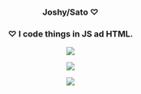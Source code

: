 <h3 align="center">Joshy/Sato ♡</h3>
<h3 align="center">♡ I code things in JS ad HTML. </h3>

<p align="center"><img align="center"
    <img src="https://wallpaperaccess.com/full/2641049.gif">
</p>

<p align="center"><img align="center"
        src="https://github-readme-stats.vercel.app/api?username=ThatJsh&hide=contribs,prs&show_icons=true&bg_color=30,e96443,904e95&title_color=fff&text_color=fff"
<p align="center">

<p align="center">
    <img src="https://discord.c99.nl/widget/theme-3/765672517297766462.png" />
</p>

<p align = "center"><img align="center"
         src"https://github-readme-stats.vercel.app/api?username=ThatJsh" />
</p>               
